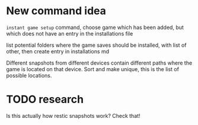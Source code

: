 # New command idea

`instant game setup` command, choose game which has been added, but which does
not have an entry in the installations file

list potential folders where the game saves should be installed, with list of
other, then create entry in installations md

Different snapshots from different devices contain different paths where the
game is located on that device. Sort and make unique, this is the list of
possible locations. 


# TODO research

Is this actually how restic snapshots work? Check that!


